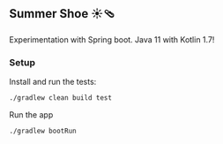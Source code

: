 ## Summer Shoe ️☀️🩴

Experimentation with Spring boot.
Java 11 with Kotlin 1.7!

### Setup

Install and run the tests:

```bash
./gradlew clean build test
```

Run the app

```bash
./gradlew bootRun
```
